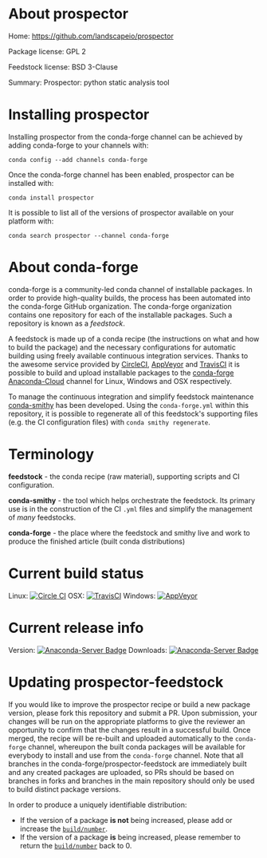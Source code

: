 About prospector
================

Home: https://github.com/landscapeio/prospector

Package license: GPL 2

Feedstock license: BSD 3-Clause

Summary: Prospector: python static analysis tool



Installing prospector
=====================

Installing prospector from the conda-forge channel can be achieved by adding conda-forge to your channels with:

```
conda config --add channels conda-forge
```

Once the conda-forge channel has been enabled, prospector can be installed with:

```
conda install prospector
```

It is possible to list all of the versions of prospector available on your platform with:

```
conda search prospector --channel conda-forge
```


About conda-forge
=================

conda-forge is a community-led conda channel of installable packages.
In order to provide high-quality builds, the process has been automated into the
conda-forge GitHub organization. The conda-forge organization contains one repository
for each of the installable packages. Such a repository is known as a *feedstock*.

A feedstock is made up of a conda recipe (the instructions on what and how to build
the package) and the necessary configurations for automatic building using freely
available continuous integration services. Thanks to the awesome service provided by
[CircleCI](https://circleci.com/), [AppVeyor](http://www.appveyor.com/)
and [TravisCI](https://travis-ci.org/) it is possible to build and upload installable
packages to the [conda-forge](https://anaconda.org/conda-forge)
[Anaconda-Cloud](http://docs.anaconda.org/) channel for Linux, Windows and OSX respectively.

To manage the continuous integration and simplify feedstock maintenance
[conda-smithy](http://github.com/conda-forge/conda-smithy) has been developed.
Using the ``conda-forge.yml`` within this repository, it is possible to regenerate all of
this feedstock's supporting files (e.g. the CI configuration files) with ``conda smithy regenerate``.


Terminology
===========

**feedstock** - the conda recipe (raw material), supporting scripts and CI configuration.

**conda-smithy** - the tool which helps orchestrate the feedstock.
                   Its primary use is in the construction of the CI ``.yml`` files
                   and simplify the management of *many* feedstocks.

**conda-forge** - the place where the feedstock and smithy live and work to
                  produce the finished article (built conda distributions)

Current build status
====================

Linux: [![Circle CI](https://circleci.com/gh/conda-forge/prospector-feedstock.svg?style=shield)](https://circleci.com/gh/conda-forge/prospector-feedstock)
OSX: [![TravisCI](https://travis-ci.org/conda-forge/prospector-feedstock.svg?branch=master)](https://travis-ci.org/conda-forge/prospector-feedstock)
Windows: [![AppVeyor](https://ci.appveyor.com/api/projects/status/github/conda-forge/prospector-feedstock?svg=True)](https://ci.appveyor.com/project/conda-forge/prospector-feedstock/branch/master)

Current release info
====================
Version: [![Anaconda-Server Badge](https://anaconda.org/conda-forge/prospector/badges/version.svg)](https://anaconda.org/conda-forge/prospector)
Downloads: [![Anaconda-Server Badge](https://anaconda.org/conda-forge/prospector/badges/downloads.svg)](https://anaconda.org/conda-forge/prospector)


Updating prospector-feedstock
=============================

If you would like to improve the prospector recipe or build a new
package version, please fork this repository and submit a PR. Upon submission,
your changes will be run on the appropriate platforms to give the reviewer an
opportunity to confirm that the changes result in a successful build. Once
merged, the recipe will be re-built and uploaded automatically to the
`conda-forge` channel, whereupon the built conda packages will be available for
everybody to install and use from the `conda-forge` channel.
Note that all branches in the conda-forge/prospector-feedstock are
immediately built and any created packages are uploaded, so PRs should be based
on branches in forks and branches in the main repository should only be used to
build distinct package versions.

In order to produce a uniquely identifiable distribution:
 * If the version of a package **is not** being increased, please add or increase
   the [``build/number``](http://conda.pydata.org/docs/building/meta-yaml.html#build-number-and-string).
 * If the version of a package **is** being increased, please remember to return
   the [``build/number``](http://conda.pydata.org/docs/building/meta-yaml.html#build-number-and-string)
   back to 0.
